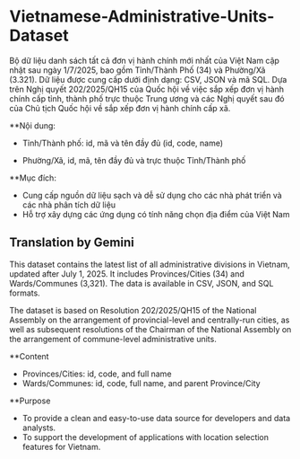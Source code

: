 # Vietnamese-Administrative-Units-Dataset

Bộ dữ liệu danh sách tất cả đơn vị hành chính mới nhất của Việt Nam cập nhật sau ngày 1/7/2025, bao gồm Tỉnh/Thành Phố (34) và Phường/Xã (3.321). Dữ liệu được cung cấp dưới định dạng: CSV, JSON và mã SQL. Dựa trên Nghị quyết 202/2025/QH15 của Quốc hội về việc sắp xếp đơn vị hành chính cấp tỉnh, thành phố trực thuộc Trung ương và các Nghị quyết sau đó của Chủ tịch Quốc hội về sắp xếp đơn vị hành chính cấp xã.


**Nội dung:

- Tỉnh/Thành phố: id, mã và tên đầy đủ (id, code, name)

- Phường/Xã, id, mã, tên đầy đủ và trực thuộc Tỉnh/Thành phố

**Mục đích:

- Cung cấp nguồn dữ liệu sạch và dễ sử dụng cho các nhà phát triển và các nhà phân tích dữ liệu
- Hỗ trợ xây dựng các ứng dụng có tính năng chọn địa điểm của Việt Nam

## Translation by Gemini
This dataset contains the latest list of all administrative divisions in Vietnam, updated after July 1, 2025. It includes Provinces/Cities (34) and Wards/Communes (3,321). The data is available in CSV, JSON, and SQL formats.

The dataset is based on Resolution 202/2025/QH15 of the National Assembly on the arrangement of provincial-level and centrally-run cities, as well as subsequent resolutions of the Chairman of the National Assembly on the arrangement of commune-level administrative units.

**Content
- Provinces/Cities: id, code, and full name
- Wards/Communes: id, code, full name, and parent Province/City

**Purpose
- To provide a clean and easy-to-use data source for developers and data analysts.
- To support the development of applications with location selection features for Vietnam.
